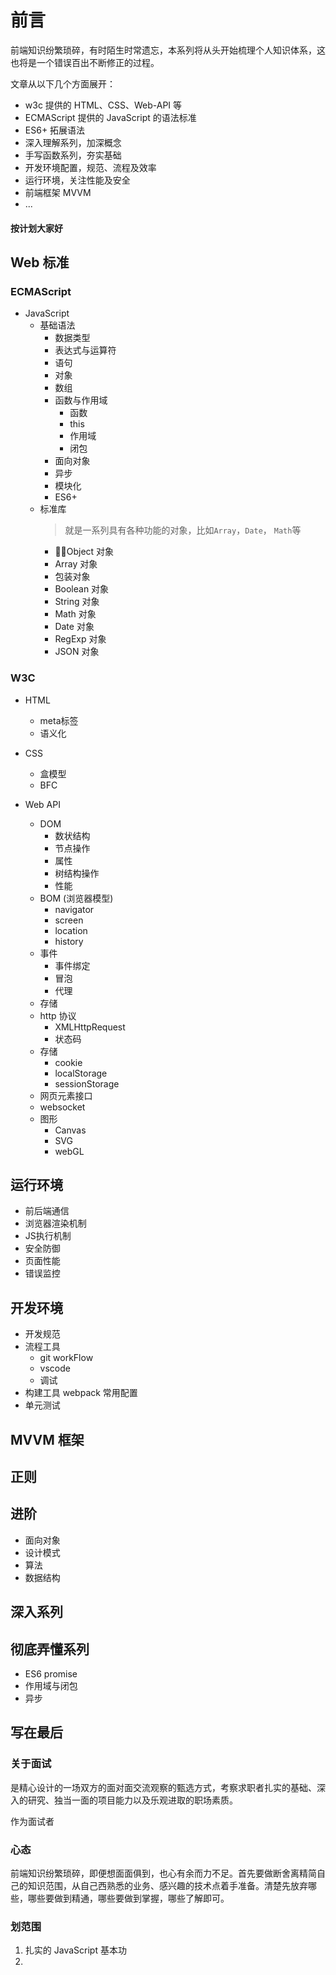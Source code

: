 # 前言
前端知识纷繁琐碎，有时陌生时常遗忘，本系列将从头开始梳理个人知识体系，这也将是一个错误百出不断修正的过程。

<!-- `W3C` 提供了`HTML` `CSS`和`Web-API`等规范，`ECMA` 提供了`JavaScript`语法，在这些web标准的加持下提高了开发效率和体验， -->
文章从以下几个方面展开：
- w3c 提供的 HTML、CSS、Web-API 等
- ECMAScript 提供的 JavaScript 的语法标准
- ES6+ 拓展语法
- 深入理解系列，加深概念
- 手写函数系列，夯实基础
- 开发环境配置，规范、流程及效率
- 运行环境，关注性能及安全
- 前端框架 MVVM
- ...




#### 按计划大家好

## Web 标准
### ECMAScript
- JavaScript
    - 基础语法
        - 数据类型
        - 表达式与运算符
        - 语句
        - 对象
        - 数组
        - 函数与作用域
            - 函数
            - this
            - 作用域
            - 闭包
        - 面向对象
        - 异步
        - 模块化
        - ES6+
    - 标准库
        > 就是一系列具有各种功能的对象，比如`Array`，`Date`， `Math`等
        - Object 对象
        - Array 对象
        - 包装对象
        - Boolean 对象
        - String 对象
        - Math 对象
        - Date 对象
        - RegExp 对象
        - JSON 对象

### W3C
- HTML
    - meta标签
    - 语义化

- CSS
    - 盒模型
    - BFC

- Web API
    - DOM
        - 数状结构
        - 节点操作
        - 属性
        - 树结构操作
        - 性能
    - BOM (浏览器模型)
        - navigator
        - screen
        - location
        - history
    - 事件
        - 事件绑定
        - 冒泡
        - 代理
    - 存储
    - http 协议
        - XMLHttpRequest
        - 状态码
    - 存储
        - cookie
        - localStorage
        - sessionStorage
    - 网页元素接口
    - websocket
    - 图形
        - Canvas
        - SVG
        - webGL


## 运行环境
- 前后端通信
- 浏览器渲染机制
- JS执行机制
- 安全防御
- 页面性能
- 错误监控
<!-- - 无障碍 -->

## 开发环境
- 开发规范
- 流程工具 
    - git workFlow
    - vscode
    - 调试
- 构建工具 webpack 常用配置
- 单元测试


## MVVM 框架

## 正则

## 进阶
- 面向对象
- 设计模式
- 算法
- 数据结构

## 深入系列
## 彻底弄懂系列
- ES6 promise
- 作用域与闭包
- 异步


## 写在最后
### 关于面试
是精心设计的一场双方的面对面交流观察的甄选方式，考察求职者扎实的基础、深入的研究、独当一面的项目能力以及乐观进取的职场素质。

作为面试者

### 心态
前端知识纷繁琐碎，即便想面面俱到，也心有余而力不足。首先要做断舍离精简自己的知识范围，从自己西熟悉的业务、感兴趣的技术点着手准备。清楚先放弃哪些，哪些要做到精通，哪些要做到掌握，哪些了解即可。

### 划范围

1. 扎实的 JavaScript 基本功
2. 
